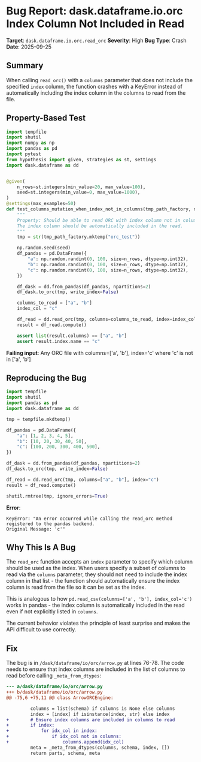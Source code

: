 # Bug Report: dask.dataframe.io.orc Index Column Not Included in Read

**Target**: `dask.dataframe.io.orc.read_orc`
**Severity**: High
**Bug Type**: Crash
**Date**: 2025-09-25

## Summary

When calling `read_orc()` with a `columns` parameter that does not include the specified `index` column, the function crashes with a KeyError instead of automatically including the index column in the columns to read from the file.

## Property-Based Test

```python
import tempfile
import shutil
import numpy as np
import pandas as pd
import pytest
from hypothesis import given, strategies as st, settings
import dask.dataframe as dd


@given(
    n_rows=st.integers(min_value=20, max_value=100),
    seed=st.integers(min_value=0, max_value=1000),
)
@settings(max_examples=50)
def test_columns_mutation_when_index_not_in_columns(tmp_path_factory, n_rows, seed):
    """
    Property: Should be able to read ORC with index column not in columns list.
    The index column should be automatically included in the read.
    """
    tmp = str(tmp_path_factory.mktemp("orc_test"))

    np.random.seed(seed)
    df_pandas = pd.DataFrame({
        "a": np.random.randint(0, 100, size=n_rows, dtype=np.int32),
        "b": np.random.randint(0, 100, size=n_rows, dtype=np.int32),
        "c": np.random.randint(0, 100, size=n_rows, dtype=np.int32),
    })

    df_dask = dd.from_pandas(df_pandas, npartitions=2)
    df_dask.to_orc(tmp, write_index=False)

    columns_to_read = ["a", "b"]
    index_col = "c"

    df_read = dd.read_orc(tmp, columns=columns_to_read, index=index_col)
    result = df_read.compute()

    assert list(result.columns) == ["a", "b"]
    assert result.index.name == "c"
```

**Failing input**: Any ORC file with columns=['a', 'b'], index='c' where 'c' is not in ['a', 'b']

## Reproducing the Bug

```python
import tempfile
import shutil
import pandas as pd
import dask.dataframe as dd

tmp = tempfile.mkdtemp()

df_pandas = pd.DataFrame({
    "a": [1, 2, 3, 4, 5],
    "b": [10, 20, 30, 40, 50],
    "c": [100, 200, 300, 400, 500],
})

df_dask = dd.from_pandas(df_pandas, npartitions=2)
df_dask.to_orc(tmp, write_index=False)

df_read = dd.read_orc(tmp, columns=["a", "b"], index="c")
result = df_read.compute()

shutil.rmtree(tmp, ignore_errors=True)
```

**Error**:
```
KeyError: "An error occurred while calling the read_orc method registered to the pandas backend.
Original Message: 'c'"
```

## Why This Is A Bug

The `read_orc` function accepts an `index` parameter to specify which column should be used as the index. When users specify a subset of columns to read via the `columns` parameter, they should not need to include the index column in that list - the function should automatically ensure the index column is read from the file so it can be set as the index.

This is analogous to how `pd.read_csv(columns=['a', 'b'], index_col='c')` works in pandas - the index column is automatically included in the read even if not explicitly listed in `columns`.

The current behavior violates the principle of least surprise and makes the API difficult to use correctly.

## Fix

The bug is in `/dask/dataframe/io/orc/arrow.py` at lines 76-78. The code needs to ensure that index columns are included in the list of columns to read before calling `_meta_from_dtypes`:

```diff
--- a/dask/dataframe/io/orc/arrow.py
+++ b/dask/dataframe/io/orc/arrow.py
@@ -75,6 +75,11 @@ class ArrowORCEngine:

         columns = list(schema) if columns is None else columns
         index = [index] if isinstance(index, str) else index
+        # Ensure index columns are included in columns to read
+        if index:
+            for idx_col in index:
+                if idx_col not in columns:
+                    columns.append(idx_col)
         meta = _meta_from_dtypes(columns, schema, index, [])
         return parts, schema, meta
